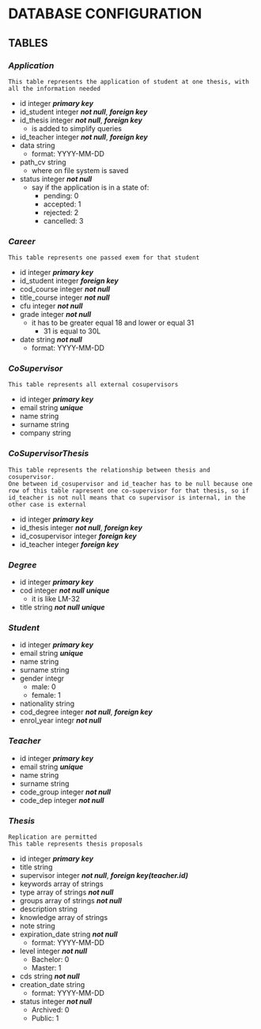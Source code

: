 # DATABASE CONFIGURATION
## **TABLES**
###  *Application*
    This table represents the application of student at one thesis, with all the information needed
- id integer ***primary key***
- id_student integer ***not null***, ***foreign key***
- id_thesis integer ***not null***, ***foreign key***
    - is added to simplify queries
- id_teacher integer ***not null***, ***foreign key***
- data string 
    - format: YYYY-MM-DD
- path_cv string
    - where on file system is saved
- status integer ***not null***
    - say if the application is in a state of:
        - pending: 0
        - accepted: 1
        - rejected: 2
        - cancelled: 3
    
### *Career*
    This table represents one passed exem for that student
- id integer ***primary key***
- id_student integer ***foreign key***
- cod_course integer ***not null***
- title_course integer ***not null***
- cfu integer ***not null***
- grade integer ***not null***
    - it has to be greater equal 18 and lower or equal 31
        - 31 is equal to 30L
- date string ***not null***
    - format: YYYY-MM-DD

### *CoSupervisor*
    This table represents all external cosupervisors
- id integer ***primary key***
- email string ***unique***
- name string
- surname string
- company string

### *CoSupervisorThesis*
    This table represents the relationship between thesis and cosupervisor.
    One between id_cosupervisor and id_teacher has to be null because one row of this table rapresent one co-supervisor for that thesis, so if id_teacher is not null means that co supervisor is internal, in the other case is external
- id integer ***primary key***
- id_thesis integer ***not null***, ***foreign key***
- id_cosupervisor integer ***foreign key***
- id_teacher integer ***foreign key***

### *Degree*
- id integer ***primary key***
- cod integer ***not null*** ***unique***
    - it is like LM-32
- title string ***not null*** ***unique***

### *Student*
- id integer ***primary key***
- email string ***unique***
- name string
- surname string
- gender integr
    - male: 0
    - female: 1
- nationality string
- cod_degree integer ***not null***, ***foreign key***
- enrol_year integr ***not null***

### *Teacher*
- id integer ***primary key***
- email string ***unique***
- name string
- surname string
- code_group integer ***not null***
- code_dep integer ***not null***

### *Thesis*
    Replication are permitted
    This table represents thesis proposals 
- id integer ***primary key***
- title string
- supervisor integer ***not null***, ***foreign key(teacher.id)***
- keywords array of strings
- type array of strings ***not null***
- groups array of strings ***not null***
- description string
- knowledge array of strings
- note string
- expiration_date string ***not null***
    - format: YYYY-MM-DD
- level integer ***not null***
    - Bachelor: 0
    - Master: 1
- cds string ***not null***
- creation_date string
    - format: YYYY-MM-DD
- status integer ***not null***
    - Archived: 0
    - Public: 1